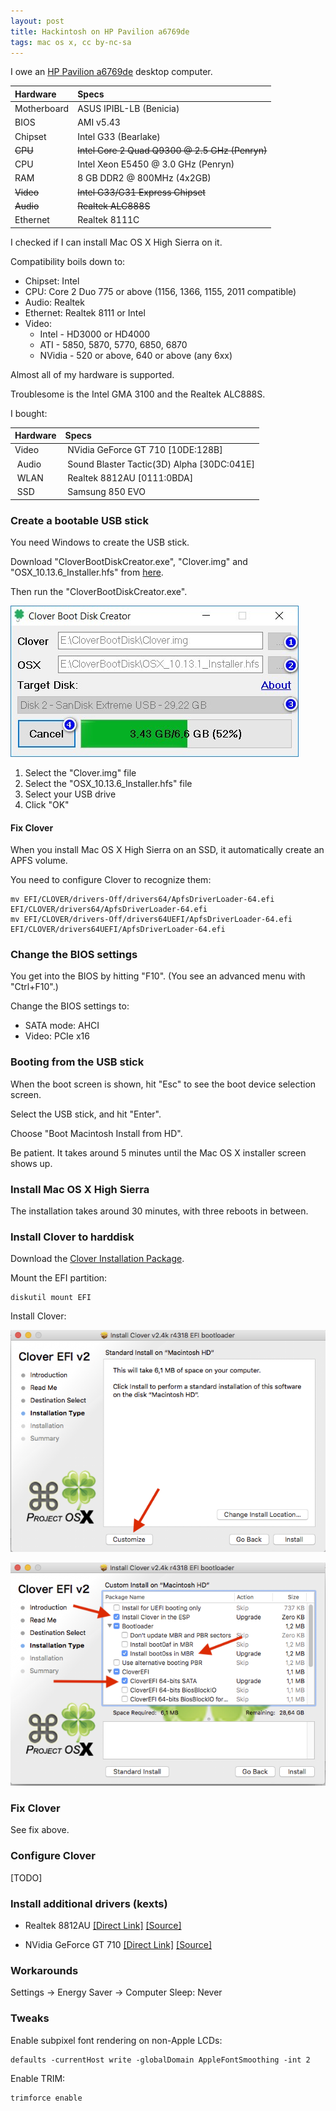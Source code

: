 ```yaml
---
layout: post
title: Hackintosh on HP Pavilion a6769de
tags: mac os x, cc by-nc-sa
---
```


I owe an [HP Pavilion a6769de](https://support.hp.com/us-en/product/hp-pavilion-a6700-desktop-pc-series/3823602/model/3886081/product-info) desktop computer.

 | Hardware | Specs |
 | :-- | :-- |
 | Motherboard | ASUS IPIBL-LB (Benicia) |
 | BIOS | AMI v5.43 |
 | Chipset | Intel G33 (Bearlake) |
 | ~~CPU~~ | ~~Intel Core 2 Quad Q9300 @ 2.5 GHz (Penryn)~~ |
 | CPU | Intel Xeon E5450 @ 3.0 GHz (Penryn) |
 | RAM | 8 GB DDR2 @ 800MHz (4x2GB) |
 | ~~Video~~ | ~~Intel G33/G31 Express Chipset~~ |
 | ~~Audio~~ | ~~Realtek ALC888S~~ |
 | Ethernet | Realtek 8111C |

I checked if I can install Mac OS X High Sierra on it.

Compatibility boils down to:

- Chipset: Intel
- CPU: Core 2 Duo 775 or above (1156, 1366, 1155, 2011 compatible)
- Audio: Realtek
- Ethernet: Realtek 8111 or Intel
- Video:
  - Intel - HD3000 or HD4000
  - ATI - 5850, 5870, 5770, 6850, 6870
  - NVidia - 520 or above, 640 or above (any 6xx)

Almost all of my hardware is supported. 

Troublesome is the Intel GMA 3100 and the Realtek ALC888S.

I bought:

 | Hardware | Specs |
 | :-- | :-- |
 | Video | NVidia GeForce GT 710 [10DE:128B] |
 | Audio | Sound Blaster Tactic(3D) Alpha [30DC:041E] |
 | WLAN | Realtek 8812AU [0111:0BDA] |
 | SSD | Samsung 850 EVO |

### Create a bootable USB stick

You need Windows to create the USB stick.

Download "CloverBootDiskCreator.exe", "Clover.img" and "OSX_10.13.6_Installer.hfs" from [here](https://www.aioboot.com/en/clover-boot-disk/#Download).

Then run the "CloverBootDiskCreator.exe".

![Clover Boot Disk Creator](https://github.com/ikem-krueger/ikem-krueger.github.io/raw/master/_posts/2018-02-23-hackintosh-on-hp-pavilion-a6769de/Clover-Boot-Disk-Creator.jpg)

1. Select the "Clover.img" file
2. Select the "OSX_10.13.6_Installer.hfs" file
3. Select your USB drive
4. Click "OK"

#### Fix Clover

When you install Mac OS X High Sierra on an SSD, it automatically create an APFS volume.

You need to configure Clover to recognize them:

```
mv EFI/CLOVER/drivers-Off/drivers64/ApfsDriverLoader-64.efi EFI/CLOVER/drivers64/ApfsDriverLoader-64.efi
mv EFI/CLOVER/drivers-Off/drivers64UEFI/ApfsDriverLoader-64.efi EFI/CLOVER/drivers64UEFI/ApfsDriverLoader-64.efi
```

### Change the BIOS settings

You get into the BIOS by hitting "F10". (You see an advanced menu with "Ctrl+F10".)

Change the BIOS settings to:

- SATA mode: AHCI
- Video: PCIe x16

### Booting from the USB stick

When the boot screen is shown, hit "Esc" to see the boot device selection screen.

Select the USB stick, and hit "Enter".

Choose "Boot Macintosh Install from HD".

Be patient. It takes around 5 minutes until the Mac OS X installer screen shows up.

### Install Mac OS X High Sierra

The installation takes around 30 minutes, with three reboots in between.

### Install Clover to harddisk

Download the [Clover Installation Package](https://sourceforge.net/projects/cloverefiboot/files/latest/download).

Mount the EFI partition:

```
diskutil mount EFI
```

Install Clover:

![Clover Installation Type before clicking the Customize button](https://github.com/ikem-krueger/ikem-krueger.github.io/raw/master/_posts/2018-02-23-hackintosh-on-hp-pavilion-a6769de/Screen-Shot-2017-12-14-at-03.22.58.png)

![Clover Installation Type after clicking the Customize button](https://github.com/ikem-krueger/ikem-krueger.github.io/raw/master/_posts/2018-02-23-hackintosh-on-hp-pavilion-a6769de/Screen-Shot-2017-12-14-at-03.23.26.png)

### Fix Clover

See fix above.

### Configure Clover

[TODO]

### Install additional drivers (kexts)

- Realtek 8812AU [[Direct Link]](https://github.com/chris1111/Wireless-USB-Adapter-Clover/files/2975939/Wireless.USB.Adapter.Clover-V6.zip) [[Source]](https://github.com/chris1111/Wireless-USB-Adapter-Clover)

- NVidia GeForce GT 710 [[Direct Link]](https://raw.githubusercontent.com/Benjamin-Dobell/nvidia-update/master/nvidia-update.sh) [[Source]](https://github.com/Benjamin-Dobell/nvidia-update)

### Workarounds

Settings -> Energy Saver -> Computer Sleep: Never

### Tweaks

Enable subpixel font rendering on non-Apple LCDs:

```
defaults -currentHost write -globalDomain AppleFontSmoothing -int 2
```

Enable TRIM:

```
trimforce enable
```

